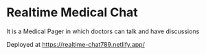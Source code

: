 # Realtime Medical Chat 

It is a Medical Pager in which doctors can talk and have discussions  

Deployed at https://realtime-chat789.netlify.app/
